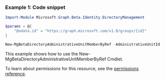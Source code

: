 ### Example 1: Code snippet

```powershellImport-Module Microsoft.Graph.Beta.Identity.DirectoryManagement

$params = @{
	"@odata.id" = "https://graph.microsoft.com/v1.0/groups/{id}"
}

New-MgBetaDirectoryAdministrativeUnitMemberByRef -AdministrativeUnitId $administrativeUnitId -BodyParameter $params
```
This example shows how to use the New-MgBetaDirectoryAdministrativeUnitMemberByRef Cmdlet.
To learn about permissions for this resource, see the [permissions reference](/graph/permissions-reference).

